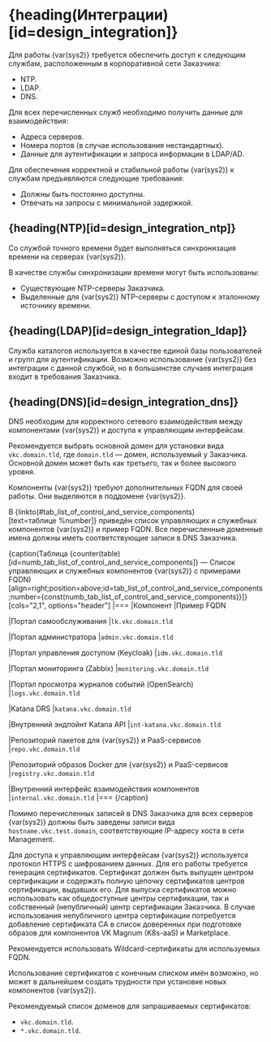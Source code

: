 # {heading(Интеграции)[id=design_integration]}

Для работы {var(sys2)} требуется обеспечить доступ к следующим службам, расположенным в корпоративной сети Заказчика:

* NTP.
* LDAP.
* DNS.

Для всех перечисленных служб необходимо получить данные для взаимодействия:

* Адреса серверов.
* Номера портов (в случае использования нестандартных).
* Данные для аутентификации и запроса информации в LDAP/AD.

Для обеспечения корректной и стабильной работы {var(sys2)} к службам предъявляются следующие требования:

* Должны быть постоянно доступны.
* Отвечать на запросы с минимальной задержкой.

## {heading(NTP)[id=design_integration_ntp]}

Со службой точного времени будет выполняться синхронизация времени на серверах {var(sys2)}.

В качестве службы синхронизации времени могут быть использованы:

* Существующие NTP-серверы Заказчика.
* Выделенные для {var(sys2)} NTP-серверы с доступом к эталонному источнику времени.

## {heading(LDAP)[id=design_integration_ldap]}

Служба каталогов используется в качестве единой базы пользователей и групп для аутентификации. Возможно использование {var(sys2)} без интеграции с данной службой, но в большинстве случаев интеграция входит в требования Заказчика.

## {heading(DNS)[id=design_integration_dns]}

DNS необходим для корректного сетевого взаимодействия между компонентами {var(sys2)} и доступа к управляющим интерфейсам.

Рекомендуется выбрать основной домен для установки вида `vkc.domain.tld`, где `domain.tld` — домен, используемый у Заказчика. Основной домен может быть как третьего, так и более высокого уровня.

Компоненты {var(sys2)} требуют дополнительных FQDN для своей работы. Они выделяются в поддомене {var(sys2)}.

В {linkto(#tab_list_of_control_and_service_components)[text=таблице %number]} приведён список управляющих и служебных компонентов {var(sys2)} и пример FQDN. Все перечисленные доменные имена должны иметь соответствующие записи в DNS Заказчика.

{caption(Таблица {counter(table)[id=numb_tab_list_of_control_and_service_components]} — Список управляющих и служебных компонентов {var(sys2)} с примерами FQDN)[align=right;position=above;id=tab_list_of_control_and_service_components;number={const(numb_tab_list_of_control_and_service_components)}]}
[cols="2,1", options="header"]
|===
|Компонент
|Пример FQDN

|Портал самообслуживания
|`lk.vkc.domain.tld`

|Портал администратора
|`admin.vkc.domain.tld`

|Портал управления доступом (Keycloak)
|`idm.vkc.domain.tld`

|Портал мониторинга (Zabbix)
|`monitoring.vkc.domain.tld`

|Портал просмотра журналов событий (OpenSearch)
|`logs.vkc.domain.tld`

|Katana DRS
|`katana.vkc.domain.tld`

|Внутренний эндпойнт Katana API
|`int-katana.vkc.domain.tld`

|Репозиторий пакетов для {var(sys2)} и PaaS-сервисов
|`repo.vkc.domain.tld`

|Репозиторий образов Docker для {var(sys2)} и PaaS-сервисов
|`registry.vkc.domain.tld`

|Внутренний интерфейс взаимодействия компонентов
|`internal.vkc.domain.tld`
|===
{/caption}

Помимо перечисленных записей в DNS Заказчика для всех серверов {var(sys2)} должны быть заведены записи вида `hostname.vkc.test.domain`, соответствующие IP-адресу хоста в сети Management.

Для доступа к управляющим интерфейсам {var(sys2)} используется протокол HTTPS с шифрованием данных. Для его работы требуется генерация сертификатов. Сертификат должен быть выпущен центром сертификации и содержать полную цепочку сертификатов центров сертификации, выдавших его. Для выпуска сертификатов можно использовать как общедоступные центры сертификации, так и собственный (непубличный) центр сертификации Заказчика. В случае использования непубличного центра сертификации потребуется добавление сертификата CA в список доверенных при подготовке образов для компонентов VK Magnum (K8s-aaS) и Marketplace.

<warn>

Рекомендуется использовать Wildcard-сертификаты для используемых FQDN.

Использование сертификатов с конечным списком имён возможно, но может в дальнейшем создать трудности при установке новых компонентов {var(sys2)}.

</warn>

Рекомендуемый список доменов для запрашиваемых сертификатов:

* `vkc.domain.tld`.
* `*.vkc.domain.tld`.
